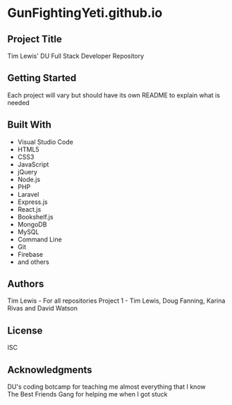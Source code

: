 # GunFightingYeti.github.io

## Project Title
Tim Lewis' DU Full Stack Developer Repository

## Getting Started
Each project will vary but should have its own README to explain what is needed

## Built With
* Visual Studio Code
* HTML5
* CSS3
* JavaScript
* jQuery
* Node.js
* PHP
* Laravel
* Express.js
* React.js
* Bookshelf.js
* MongoDB
* MySQL
* Command Line
* Git
* Firebase
* and others

## Authors
Tim Lewis - For all repositories
Project 1 - Tim Lewis, Doug Fanning, Karina Rivas and David Watson

## License
ISC

## Acknowledgments
DU's coding botcamp for teaching me almost everything that I know<br>
The Best Friends Gang for helping me when I got stuck
